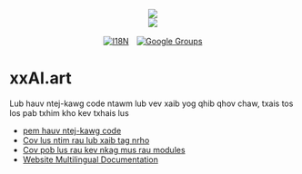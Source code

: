 <p align="center"><a href="https://xxai.art"><img src="https://cdn.jsdelivr.net/gh/xxai-art/doc/logo.svg"/></a><br/><a href="https://xxai.art"><img src="https://cdn.jsdelivr.net/gh/xxai-art/doc/xxai.svg"/></a></p><p align="center"><a href="https://github.com/xxai-art/doc#readme"><img alt="I18N" src="https://cdn.jsdelivr.net/gh/wactax/img/t.svg"/></a>　<a href="https://groups.google.com/u/0/g/xxai-art"><img alt="Google Groups" src="https://cdn.jsdelivr.net/gh/wactax/img/g-groups.svg"/></a></p>

# xxAI.art

Lub hauv ntej-kawg code ntawm lub vev xaib yog qhib qhov chaw, txais tos los pab txhim kho kev txhais lus

* [pem hauv ntej-kawg code](https://github.com/xxai-art/web)
* [Cov lus ntim rau lub xaib tag nrho](https://github.com/xxai-art/web/tree/main/i18n)
* [Cov pob lus rau kev nkag mus rau modules](https://github.com/wacpkg/user/tree/main/ui.i18n)
* [Website Multilingual Documentation](https://github.com/xxai-doc)

